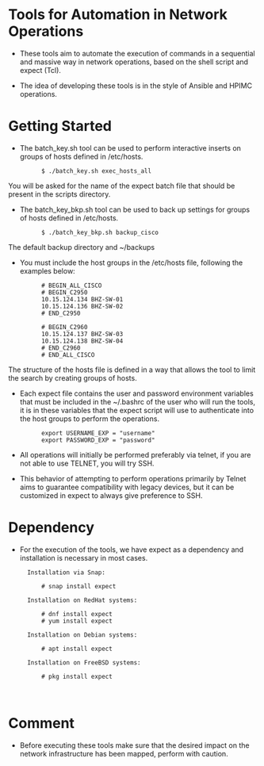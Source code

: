# Tools for Automation in Network Operations


* These tools aim to automate the execution of commands in a sequential and massive way in network operations, based on the shell script and expect (Tcl).

* The idea of developing these tools is in the style of Ansible and HPIMC operations.


# Getting Started


* The batch_key.sh tool can be used to perform interactive inserts on groups of hosts defined in /etc/hosts.


			$ ./batch_key.sh exec_hosts_all


You will be asked for the name of the expect batch file that should be present in the scripts directory.




* The batch_key_bkp.sh tool can be used to back up settings for groups of hosts defined in /etc/hosts.


			$ ./batch_key_bkp.sh backup_cisco
	      	 
	

The default backup directory and ~/backups



* You must include the host groups in the /etc/hosts file, following the examples below:


			# BEGIN_ALL_CISCO
			# BEGIN_C2950
			10.15.124.134 BHZ-SW-01
			10.15.124.136 BHZ-SW-02
			# END_C2950

			# BEGIN_C2960
			10.15.124.137 BHZ-SW-03
			10.15.124.138 BHZ-SW-04
			# END_C2960
			# END_ALL_CISCO

The structure of the hosts file is defined in a way that allows the tool to limit the search by creating groups of hosts.


* Each expect file contains the user and password environment variables that must be included in the ~/.bashrc of the user who will run the tools, it is in these variables that the expect script will use to authenticate into the host groups to perform the operations.


		
			export USERNAME_EXP = "username"
			export PASSWORD_EXP = "password"



* All operations will initially be performed preferably via telnet, if you are not able to use TELNET, you will try SSH.


* This behavior of attempting to perform operations primarily by Telnet aims to guarantee compatibility with legacy devices, but it can be customized in expect to always give preference to SSH.



# Dependency

* For the execution of the tools, we have expect as a dependency and installation is necessary in most cases.


		Installation via Snap:

			# snap install expect
	
		Installation on RedHat systems:
		
			# dnf install expect
			# yum install expect
		
		Installation on Debian systems:

			# apt install expect
		
		Installation on FreeBSD systems:

			# pkg install expect

 
# Comment


* Before executing these tools make sure that the desired impact on the network infrastructure has been mapped, perform with caution.
